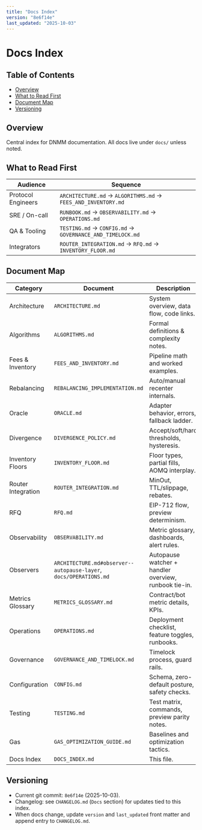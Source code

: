 ```yaml
---
title: "Docs Index"
version: "8e6f14e"
last_updated: "2025-10-03"
---
```


# Docs Index

## Table of Contents
- [Overview](#overview)
- [What to Read First](#what-to-read-first)
- [Document Map](#document-map)
- [Versioning](#versioning)

## Overview
Central index for DNMM documentation. All docs live under `docs/` unless noted.

## What to Read First
Audience | Sequence
--- | ---
Protocol Engineers | `ARCHITECTURE.md` → `ALGORITHMS.md` → `FEES_AND_INVENTORY.md`
SRE / On-call | `RUNBOOK.md` → `OBSERVABILITY.md` → `OPERATIONS.md`
QA & Tooling | `TESTING.md` → `CONFIG.md` → `GOVERNANCE_AND_TIMELOCK.md`
Integrators | `ROUTER_INTEGRATION.md` → `RFQ.md` → `INVENTORY_FLOOR.md`

## Document Map
Category | Document | Description
--- | --- | ---
Architecture | `ARCHITECTURE.md` | System overview, data flow, code links.
Algorithms | `ALGORITHMS.md` | Formal definitions & complexity notes.
Fees & Inventory | `FEES_AND_INVENTORY.md` | Pipeline math and worked examples.
Rebalancing | `REBALANCING_IMPLEMENTATION.md` | Auto/manual recenter internals.
Oracle | `ORACLE.md` | Adapter behavior, errors, fallback ladder.
Divergence | `DIVERGENCE_POLICY.md` | Accept/soft/hard thresholds, hysteresis.
Inventory Floors | `INVENTORY_FLOOR.md` | Floor types, partial fills, AOMQ interplay.
Router Integration | `ROUTER_INTEGRATION.md` | MinOut, TTL/slippage, rebates.
RFQ | `RFQ.md` | EIP-712 flow, preview determinism.
Observability | `OBSERVABILITY.md` | Metric glossary, dashboards, alert rules.
Observers | `ARCHITECTURE.md#observer--autopause-layer`, `docs/OPERATIONS.md` | Autopause watcher + handler overview, runbook tie-in.
Metrics Glossary | `METRICS_GLOSSARY.md` | Contract/bot metric details, KPIs.
Operations | `OPERATIONS.md` | Deployment checklist, feature toggles, runbooks.
Governance | `GOVERNANCE_AND_TIMELOCK.md` | Timelock process, guard rails.
Configuration | `CONFIG.md` | Schema, zero-default posture, safety checks.
Testing | `TESTING.md` | Test matrix, commands, preview parity notes.
Gas | `GAS_OPTIMIZATION_GUIDE.md` | Baselines and optimization tactics.
Docs Index | `DOCS_INDEX.md` | This file.

## Versioning
- Current git commit: `8e6f14e` (2025-10-03).
- Changelog: see `CHANGELOG.md` (`Docs` section) for updates tied to this index.
- When docs change, update `version` and `last_updated` front matter and append entry to `CHANGELOG.md`.
